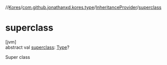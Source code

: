//[Kores](../../../index.md)/[com.github.jonathanxd.kores.type](../index.md)/[InheritanceProvider](index.md)/[superclass](superclass.md)

# superclass

[jvm]\
abstract val [superclass](superclass.md): [Type](https://docs.oracle.com/javase/8/docs/api/java/lang/reflect/Type.html)?

Super class
